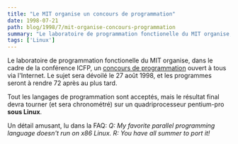 ```yaml
---
title: "Le MIT organise un concours de programmation"
date: 1998-07-21
path: blog/1998/7/mit-organise-concours-programmation
summary: "Le laboratoire de programmation fonctionelle du MIT organise, dans le cadre de la conférence ICFP, un concours de programmation ouvert à tous via l'Internet."
tags: ['Linux']
---
```


<P>
Le laboratoire de programmation fonctionelle du MIT
organise, dans le cadre de la conférence ICFP, un <A HREF="http://www.ai.mit.edu/extra/icfp-contest/">concours de
programmation</A> ouvert à tous via l'Internet. Le sujet sera dévoilé
le 27 août 1998, et les programmes seront à rendre 72 après au plus tard.
</P>

<P>
Tout les langages de programmation sont acceptés, mais le résultat final
devra tourner (et sera chronométré) sur un quadriprocesseur pentium-pro
<B>sous Linux</B>.
</P>

<P>
Un détail amusant, lu dans la FAQ: <EM>Q: My favorite parallel programming
language doesn't run on x86 Linux. R: You have all summer to port it!</EM>
</P>


